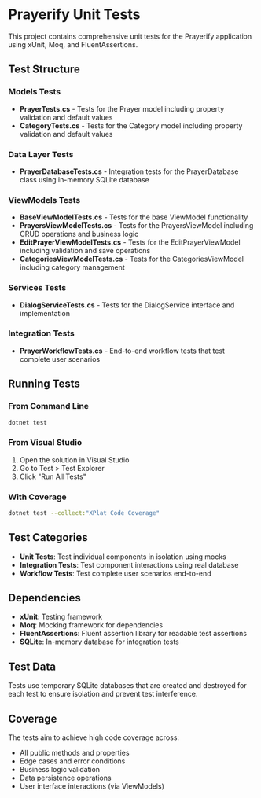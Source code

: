 # Prayerify Unit Tests

This project contains comprehensive unit tests for the Prayerify application using xUnit, Moq, and FluentAssertions.

## Test Structure

### Models Tests
- **PrayerTests.cs** - Tests for the Prayer model including property validation and default values
- **CategoryTests.cs** - Tests for the Category model including property validation and default values

### Data Layer Tests
- **PrayerDatabaseTests.cs** - Integration tests for the PrayerDatabase class using in-memory SQLite database

### ViewModels Tests
- **BaseViewModelTests.cs** - Tests for the base ViewModel functionality
- **PrayersViewModelTests.cs** - Tests for the PrayersViewModel including CRUD operations and business logic
- **EditPrayerViewModelTests.cs** - Tests for the EditPrayerViewModel including validation and save operations
- **CategoriesViewModelTests.cs** - Tests for the CategoriesViewModel including category management

### Services Tests
- **DialogServiceTests.cs** - Tests for the DialogService interface and implementation

### Integration Tests
- **PrayerWorkflowTests.cs** - End-to-end workflow tests that test complete user scenarios

## Running Tests

### From Command Line
```bash
dotnet test
```

### From Visual Studio
1. Open the solution in Visual Studio
2. Go to Test > Test Explorer
3. Click "Run All Tests"

### With Coverage
```bash
dotnet test --collect:"XPlat Code Coverage"
```

## Test Categories

- **Unit Tests**: Test individual components in isolation using mocks
- **Integration Tests**: Test component interactions using real database
- **Workflow Tests**: Test complete user scenarios end-to-end

## Dependencies

- **xUnit**: Testing framework
- **Moq**: Mocking framework for dependencies
- **FluentAssertions**: Fluent assertion library for readable test assertions
- **SQLite**: In-memory database for integration tests

## Test Data

Tests use temporary SQLite databases that are created and destroyed for each test to ensure isolation and prevent test interference.

## Coverage

The tests aim to achieve high code coverage across:
- All public methods and properties
- Edge cases and error conditions
- Business logic validation
- Data persistence operations
- User interface interactions (via ViewModels)
